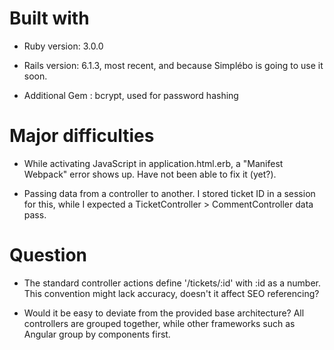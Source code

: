 # Built with

* Ruby version: 3.0.0

* Rails version: 6.1.3, most recent, and because Simplébo is going to use it soon.

* Additional Gem : bcrypt, used for password hashing

# Major difficulties

* While activating JavaScript in application.html.erb, a "Manifest Webpack" error shows up. Have not been able to fix it (yet?).

* Passing data from a controller to another. I stored ticket ID in a session for this, while I expected a TicketController > CommentController data pass.

# Question

* The standard controller actions define '/tickets/:id' with :id as a number. This convention might lack accuracy, doesn't it affect SEO referencing?

* Would it be easy to deviate from the provided base architecture? All controllers are grouped together, while other frameworks such as Angular group by components first. 
